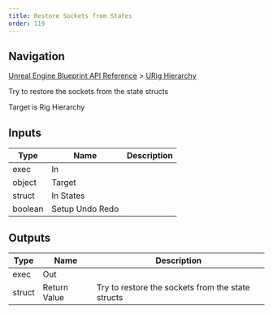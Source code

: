 ```yaml
---
title: Restore Sockets from States
order: 119
---
```

## Navigation

[Unreal Engine Blueprint API Reference](https://dev.epicgames.com/documentation/en-us/unreal-engine/BlueprintAPI) > [URig Hierarchy](https://dev.epicgames.com/documentation/en-us/unreal-engine/BlueprintAPI/URigHierarchy)

Try to restore the sockets from the state structs

Target is Rig Hierarchy

## Inputs

| Type | Name | Description |
| --- | --- | --- |
| exec | In |  |
| object | Target |  |
| struct | In States |  |
| boolean | Setup Undo Redo |  |

## Outputs

| Type | Name | Description |
| --- | --- | --- |
| exec | Out |  |
| struct | Return Value | Try to restore the sockets from the state structs |
